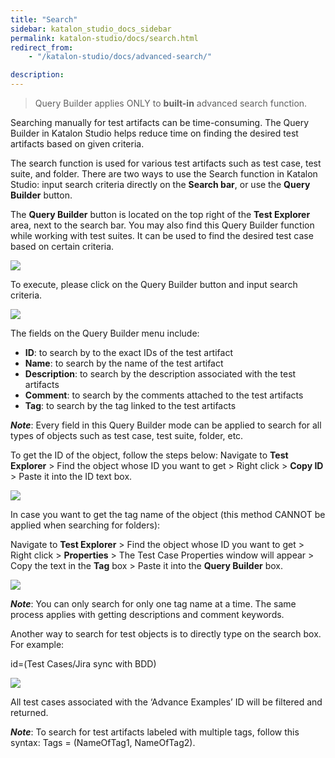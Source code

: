 ```yaml
---
title: "Search" 
sidebar: katalon_studio_docs_sidebar
permalink: katalon-studio/docs/search.html
redirect_from:
    - "/katalon-studio/docs/advanced-search/"

description: 
---
```

> Query Builder applies ONLY to **built-in** advanced search function.

Searching manually for test artifacts can be time-consuming. The Query Builder in Katalon Studio helps reduce time on finding the desired test artifacts based on given criteria.

The search function is used for various test artifacts such as test case, test suite, and folder.
There are two ways to use the Search function in Katalon Studio: input search criteria directly on the **Search bar**, or use the **Query Builder** button.

The **Query Builder** button is located on the top right of the **Test Explorer** area, next to the search bar. You may also find this Query Builder function while working with test suites. It can be used to find the desired test case based on certain criteria.

![](../../images/katalon-studio/docs/search/Advance-Search-Button-Location.png)

To execute, please click on the Query Builder button and input search criteria.

![](../../images/katalon-studio/docs/search/advance-search-box.png)

The fields on the Query Builder menu include:
- **ID**: to search by to the exact IDs of the test artifact
- **Name**: to search by the name of the test artifact
- **Description**: to search by the description associated with the test artifacts
- **Comment**: to search by the comments attached to the test artifacts
- **Tag**: to search by the tag linked to the test artifacts

***Note***: Every field in this Query Builder mode can be applied to search for all types of objects such as test case, test suite, folder, etc.

To get the ID of the object, follow the steps below:
Navigate to **Test Explorer** > Find the object whose ID you want to get > Right click > **Copy ID** > Paste it into the ID text box.

![](../../images/katalon-studio/docs/search/Copy-ID.png)

In case you want to get the tag name of the object (this method CANNOT be applied when searching for folders):

Navigate to **Test Explorer** > Find the object whose ID you want to get > Right click > **Properties** > The Test Case Properties window will appear > Copy the text in the **Tag** box > Paste it into the **Query Builder** box.

![](../../images/katalon-studio/docs/search/Test-Case-Properties.png)
  
***Note***: You can only search for only one tag name at a time. The same process applies with getting descriptions and comment keywords.

Another way to search for test objects is to directly type on the search box. For example:

id=(Test Cases/Jira sync with BDD) 

![](../../images/katalon-studio/docs/search/1.png)

All test cases associated with the ‘Advance Examples’ ID will be filtered and returned.
 
***Note***: To search for test artifacts labeled with multiple tags, follow this syntax: Tags = (NameOfTag1, NameOfTag2).




